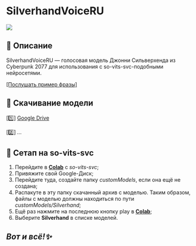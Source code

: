 # SilverhandVoiceRU
![](https://komarev.com/ghpvc/?username=Zettyyy)
## 📜 Описание
SilverhandVoiceRU — голосовая модель Джонни Сильверхенда из Cyberpunk 2077 для использования с so-vits-svc-подобными нейросетями.

[[Послушать пример фразы]](https://github.com/Zettyyy/SilverhandVoiceRU/raw/main/example.mp3)
## 📩 Скачивание модели
[1️⃣] [Google Drive](https://drive.google.com/uc?export=view&id=)

[2️⃣] *...*
## 🔧 Сетап на so-vits-svc
1. Перейдите в [**Colab**](https://colab.research.google.com/drive/1o1gtZ5djnuYjFhAPx06CZyESkW9Ofk9P) с *so-vits-svc*;
2. Привяжите свой Google-Диск;
3. Перейдите туда, создайте папку *customModels*, если она ещё не создана;
4. Распакуте в эту папку скачанный архив с моделью. Таким образом, файлы с моделью должны находиться по пути *customModels/Silverhand*;
5. Ещё раз нажмите на последнюю кнопку play в [**Colab**](https://colab.research.google.com/drive/1o1gtZ5djnuYjFhAPx06CZyESkW9Ofk9P);
6. Выберите **Silverhand** в списке моделей.
## *Вот и всё!✨*
